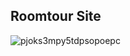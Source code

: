 ## Roomtour Site

![pjoks3mpy5tdpsopoepc](https://github.com/BramMortier/Roomtour-Site/assets/79015250/8c614659-f306-48d6-a397-3524144cc5ce)
